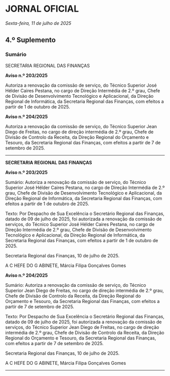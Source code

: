 # JORNAL OFICIAL

###### Sexta-feira, 11 de julho de 2025

## **4.º Suplemento**

### **Sumário**

SECRETARIA REGIONAL DAS FINANÇAS

**Aviso n.º 203/2025**

Autoriza a renovação da comissão de serviço, do Técnico Superior José Hélder
Caires Pestana, no cargo de Direção Intermédia de 2.º grau, Chefe de Divisão de
Desenvolvimento Tecnológico e Aplicacional, da Direção Regional de Informática,
da Secretaria Regional das Finanças, com efeitos a partir de 1 de outubro de 2025.

**Aviso n.º 204/2025**

Autoriza a renovação da comissão de serviço, do Técnico Superior Jean Diego de
Freitas, no cargo de direção intermédia de 2.º grau, Chefe de Divisão de Controlo da
Receita, da Direção Regional do Orçamento e Tesouro, da Secretaria Regional das
Finanças, com efeitos a partir de 7 de setembro de 2025.




---

**SECRETARIA** **REGIONAL** **DAS** **FINANÇAS**


**Aviso n.º 203/2025**


Sumário:
Autoriza a renovação da comissão de serviço, do Técnico Superior José Hélder Caires Pestana, no cargo de Direção Intermédia de 2.º
grau, Chefe de Divisão de Desenvolvimento Tecnológico e Aplicacional, da Direção Regional de Informática, da Secretaria Regional das
Finanças, com efeitos a partir de 1 de outubro de 2025.

Texto:
Por Despacho de Sua Excelência o Secretário Regional das Finanças, datado de 09 de julho de 2025, foi autorizada a
renovação da comissão de serviços, do Técnico Superior José Hélder Caires Pestana, no cargo de Direção Intermédia de 2.º
grau, Chefe de Divisão de Desenvolvimento Tecnológico e Aplicacional, da Direção Regional de Informática, da Secretaria
Regional das Finanças, com efeitos a partir de 1 de outubro de 2025.


Secretaria Regional das Finanças, 10 de julho de 2025.

A C HEFE DO G ABINETE, Márcia Filipa Gonçalves Gomes


**Aviso n.º 204/2025**


Sumário:
Autoriza a renovação da comissão de serviço, do Técnico Superior Jean Diego de Freitas, no cargo de direção intermédia de 2.º grau,
Chefe de Divisão de Controlo da Receita, da Direção Regional do Orçamento e Tesouro, da Secretaria Regional das Finanças, com
efeitos a partir de 7 de setembro de 2025.

Texto:
Por Despacho de Sua Excelência o Secretário Regional das Finanças, datado de 09 de julho de 2025, foi autorizada a
renovação da comissão de serviços, do Técnico Superior Jean Diego de Freitas, no cargo de direção intermédia de 2.º grau,
Chefe de Divisão de Controlo da Receita, da Direção Regional do Orçamento e Tesouro, da Secretaria Regional das Finanças,
com efeitos a partir de 7 de setembro de 2025.


Secretaria Regional das Finanças, 10 de julho de 2025.

A C HEFE DO G ABINETE, Márcia Filipa Gonçalves Gomes




---
